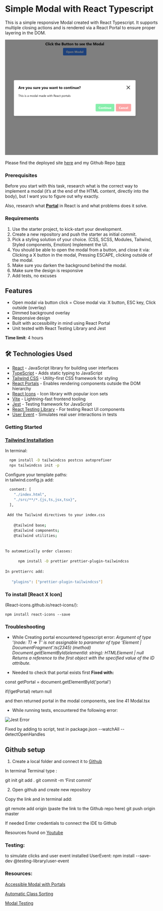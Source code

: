 # Simple Modal with React Typescript

This is a simple responsive Modal created with React Typescript. It supports multiple closing actions and is rendered via a React Portal to ensure proper layering in the DOM.

![Modal Preview](./src/assets/modal-preview.PNG)

Please find the deployed site [here](https://as-react-modal.netlify.app/) and my Github Repo [here](https://github.com/aimansae/as-modal?tab=readme-ov-file)

### Prerequisites
Before you start with this task, research what is the correct way to implement a modal (it’s at the end of the HTML content, directly into the body), but I want you to figure out why exactly.

Also, research what **[Portal](https://legacy.reactjs.org/docs/portals.html)** in React is and what problems does it solve.

### Requirements

1. Use the starter project, to kick-start your development.
2. Create a new repository and push the starter as initial commit.
3. Pick a styling solution of your choice. (CSS, SCSS, Modules, Tailwind, Styled components, Emotion)
Implement the UI.
4. You should be able to open the modal from a button, and close it via: Clicking a X button in the modal, Pressing ESCAPE, clicking outside of the modal.
5. Make sure you darken the background behind the modal.
6. Make sure the design is responsive
7. Add tests, no excuses



## Features
- Open modal via button click
= Close modal via:
X button, ESC key, Click outside (overlay)
- Dimmed background overlay
- Responsive design
- Built with accessibility in mind using React Portal
- Unit tested with React Testing Library and Jest

**Time limit**: 4 hours  

## 🛠️ Technologies Used

 - [React](https://reactjs.org/) - JavaScript library for building user interfaces 
 - [TypeScript](https://www.typescriptlang.org/) - Adds static typing to JavaScript 
 - [Tailwind CSS](https://tailwindcss.com/docs) - Utility-first CSS framework for styling 
 - [React Portals](https://legacy.reactjs.org/docs/portals.html) - Enables rendering components outside the DOM hierarchy 
 - [React Icons](https://react-icons.github.io/react-icons/) - Icon library with popular icon sets 
 - [Vite](https://vitejs.dev/) - Lightning-fast frontend tooling 
 - [Jest](https://jestjs.io/docs/getting-started) - Testing framework for JavaScript 
 - [React Testing Library](https://testing-library.com/docs/react-testing-library/intro/) - For testing React UI components 
 - [User Event](https://testing-library.com/docs/user-event/intro/) - Simulates real user interactions in tests

### Getting Started

### [Tailwind Installation](https://tailwindcss.com/docs/guides/vite)

In terminal:

```bash
  npm install -D tailwindcss postcss autoprefixer
  npx tailwindcss init -p
```
Configure your template paths:  
in tailwind.config.js add:

```bash
  content: [
    "./index.html",
    "./src/**/*.{js,ts,jsx,tsx}",
  ],

 Add the Tailwind directives to your index.css

    @tailwind base;
    @tailwind components;
    @tailwind utilities; 


To automatically order classes:

      npm install -D prettier prettier-plugin-tailwindcss

In prettierrc add:

   "plugins": ["prettier-plugin-tailwindcss"]
```
### To install [React X Icon]

(React-icons.github.io/react-icons/):

    npm install react-icons --save

### Troubleshooting

- While Creating portal encountered typescript error:
  *Argument of type '<T extends Node>(node: T) => T' is not assignable to parameter of type 'Element | DocumentFragment'.ts(2345)
(method) Document.getElementById(elementId: string): HTMLElement | null
Returns a reference to the first object with the specified value of the ID attribute.*

- Needed to check that portal exists first **Fixed with:**

const getPortal = document.getElementById('portal')

if(!getPortal) return null

and then returned portal in the modal components, see line 41 Modal.tsx

- While running tests, encountered the following error:

![Jest Error](../react-starter-project/src/assets/unref-error.PNG)

Fixed by adding to script, test in package.json
  --watchAll --detectOpenHandles

## Github setup

1. Create a local folder and connect it to [Github](https://github.com/)

In terminal Terminal type :

git init
git add .
git commit -m ‘First commit’

2. Open github and create new repository

Copy the link and in terminal add:

git remote add origin (paste the link to the Github repo here)
git push origin master

If needed Enter credentials to connect the IDE to Github

Resources found on [Youtube](https://www.youtube.com/watch?v=vbQ2bYHxxEA)

### Testing:

to simulate clicks and user event installed UserEvent:
    npm install --save-dev @testing-library/user-event


### Resources:

[Accessible Modal with Portals](https://assortment.io/posts/accessible-modal-component-react-portals-part-1)

[Automatic Class Sorting](https://tailwindcss.com/blog/automatic-class-sorting-with-prettier)

[Modal Testing](https://dev.to/mihomihouk/test-a-portal-element-in-a-react-app-152h)